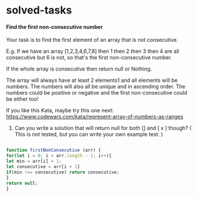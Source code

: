 # solved-tasks

#### Find the first non-consecutive number
     
 Your task is to find the first element of an array that is not consecutive.
 
 E.g. If we have an array [1,2,3,4,6,7,8] then 1 then 2 then 3 then 4 are all consecutive but 6 is not, so that's the first non-consecutive number.
 
 If the whole array is consecutive then return null or Nothing.
 
 The array will always have at least 2 elements1 and all elements will be numbers. The numbers will also all be unique and in ascending order. The numbers could be positive or negative and the first non-consecutive could be either too!
 
 If you like this Kata, maybe try this one next: https://www.codewars.com/kata/represent-array-of-numbers-as-ranges
 
 1) Can you write a solution that will return null for both [] and [ x ] though? ( This is not tested, but you can write your own example test. )
  
   
   
```javascript

function firstNonConsecutive (arr) {
for(let i = 0; i < arr.length - 1; i++){
let min = arr[i] + 1;
let consecutive = arr[i + 1]
if(min !== consecutive) return consecutive;
} 
return null;
}






```
